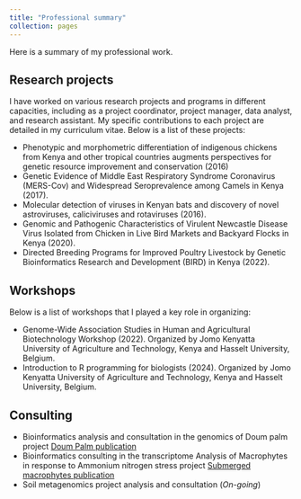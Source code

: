 ```yaml
---
title: "Professional summary"
collection: pages
---
```

Here is a summary of my professional work.

## Research projects
I have worked on various research projects and programs in different capacities, including as a project coordinator, project manager, data analyst, and research assistant. My specific contributions to each project are detailed in my curriculum vitae. Below is a list of these projects:
- Phenotypic and morphometric differentiation of indigenous chickens from Kenya and other tropical countries augments perspectives for genetic resource improvement and conservation (2016)
- Genetic Evidence of Middle East Respiratory Syndrome Coronavirus (MERS-Cov) and Widespread Seroprevalence among Camels in Kenya (2017).
- Molecular detection of viruses in Kenyan bats and discovery of novel astroviruses, caliciviruses and rotaviruses (2016).
- Genomic and Pathogenic Characteristics of Virulent Newcastle Disease Virus Isolated from Chicken in Live Bird Markets and Backyard Flocks in Kenya (2020).
- Directed Breeding Programs for Improved Poultry Livestock by Genetic Bioinformatics Research and Development (BIRD) in Kenya (2022).

## Workshops
Below is a list of workshops that I played a key role in organizing:
- Genome-Wide Association Studies in Human and Agricultural Biotechnology Workshop (2022). Organized by Jomo Kenyatta University of Agriculture and Technology, Kenya and Hasselt University, Belgium.
- Introduction to R programming for biologists (2024). Organized by Jomo Kenyatta University of Agriculture and Technology, Kenya and Hasselt University, Belgium.

## Consulting 
- Bioinformatics analysis and consultation in the genomics of Doum palm project [Doum Palm publication](https://www.frontiersin.org/journals/genetics/articles/10.3389/fgene.2022.762202/full)
- Bioinformatics consulting in the transcriptome Analysis of Macrophytes in response to Ammonium nitrogen stress project [Submerged macrophytes publication](https://www.mdpi.com/2223-7747/12/22/3875)
- Soil metagenomics project analysis and consultation (*On-going*)

